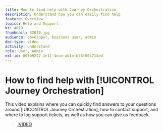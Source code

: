 ```yaml
---
title: How to find help with Journey Orchestration
description: Understand how you can easily find help
feature: Overview
topics: Help and Support
kt: 4019
thumbnail: 32010.jpg
audience: developer, business user, admin
doc-type: video
activity: understand
role: User, Admin
exl-id: 80fb9247-1e11-4eae-ab1e-b76f004714ed
---
```

# How to find help with [!UICONTROL Journey Orchestration]

This video explains where you can quickly find answers to your questions around [!UICONTROL Journey Orchestration], how to contact support, and where to log support tickets, as well as how you can give us feedback.

>[!VIDEO](https://video.tv.adobe.com/v/32010?quality=12)
